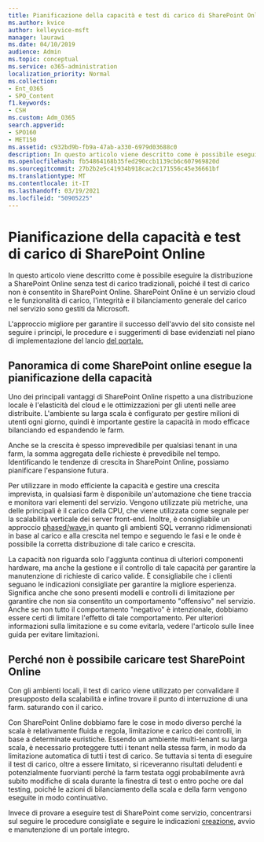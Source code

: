```yaml
---
title: Pianificazione della capacità e test di carico di SharePoint Online
ms.author: kvice
author: kelleyvice-msft
manager: laurawi
ms.date: 04/10/2019
audience: Admin
ms.topic: conceptual
ms.service: o365-administration
localization_priority: Normal
ms.collection:
- Ent_O365
- SPO_Content
f1.keywords:
- CSH
ms.custom: Adm_O365
search.appverid:
- SPO160
- MET150
ms.assetid: c932bd9b-fb9a-47ab-a330-6979d03688c0
description: In questo articolo viene descritto come è possibile eseguire la distribuzione in SharePoint Online senza eseguire test di carico tradizionali poiché non è consentito.
ms.openlocfilehash: fb54864168b35fed290ccb1139cb6c607969820d
ms.sourcegitcommit: 27b2b2e5c41934b918cac2c171556c45e36661bf
ms.translationtype: MT
ms.contentlocale: it-IT
ms.lasthandoff: 03/19/2021
ms.locfileid: "50905225"
---
```

# <a name="capacity-planning-and-load-testing-sharepoint-online"></a>Pianificazione della capacità e test di carico di SharePoint Online
In questo articolo viene descritto come è possibile eseguire la distribuzione a SharePoint Online senza test di carico tradizionali, poiché il test di carico non è consentito in SharePoint Online. SharePoint Online è un servizio cloud e le funzionalità di carico, l'integrità e il bilanciamento generale del carico nel servizio sono gestiti da Microsoft.
  
L'approccio migliore per garantire il successo dell'avvio del sito consiste nel seguire i principi, le procedure e i suggerimenti di base evidenziati nel piano di implementazione del lancio [del portale.](planportallaunchroll-out.md)

## <a name="overview-of-how-sharepoint-online-performs-capacity-planning"></a>Panoramica di come SharePoint online esegue la pianificazione della capacità 
Uno dei principali vantaggi di SharePoint Online rispetto a una distribuzione locale è l'elasticità del cloud e le ottimizzazioni per gli utenti nelle aree distribuite. L'ambiente su larga scala è configurato per gestire milioni di utenti ogni giorno, quindi è importante gestire la capacità in modo efficace bilanciando ed espandendo le farm.
  
Anche se la crescita è spesso imprevedibile per qualsiasi tenant in una farm, la somma aggregata delle richieste è prevedibile nel tempo. Identificando le tendenze di crescita in SharePoint Online, possiamo pianificare l'espansione futura.
  
Per utilizzare in modo efficiente la capacità e gestire una crescita imprevista, in qualsiasi farm è disponibile un'automazione che tiene traccia e monitora vari elementi del servizio. Vengono utilizzate più metriche, una delle principali è il carico della CPU, che viene utilizzata come segnale per la scalabilità verticale dei server front-end. Inoltre, è consigliabile un approccio [phased/wave,](planportallaunchroll-out.md)in quanto gli ambienti SQL verranno ridimensionati in base al carico e alla crescita nel tempo e seguendo le fasi e le onde è possibile la corretta distribuzione di tale carico e crescita. 

La capacità non riguarda solo l'aggiunta continua di ulteriori componenti hardware, ma anche la gestione e il controllo di tale capacità per garantire la manutenzione di richieste di carico valide. È consigliabile che i clienti seguano le indicazioni consigliate per garantire la migliore esperienza. Significa anche che sono presenti modelli e controlli di limitazione per garantire che non sia consentito un comportamento "offensivo" nel servizio. Anche se non tutto il comportamento "negativo" è intenzionale, dobbiamo essere certi di limitare l'effetto di tale comportamento. Per ulteriori informazioni sulla limitazione e su [](/sharepoint/dev/general-development/how-to-avoid-getting-throttled-or-blocked-in-sharepoint-online) come evitarla, vedere l'articolo sulle linee guida per evitare limitazioni.

## <a name="why-you-cannot-load-test-sharepoint-online"></a>Perché non è possibile caricare test SharePoint Online
Con gli ambienti locali, il test di carico viene utilizzato per convalidare il presupposto della scalabilità e infine trovare il punto di interruzione di una farm. saturando con il carico. 

Con SharePoint Online dobbiamo fare le cose in modo diverso perché la scala è relativamente fluida e regola, limitazione e carico dei controlli, in base a determinate euristiche. Essendo un ambiente multi-tenant su larga scala, è necessario proteggere tutti i tenant nella stessa farm, in modo da limitazione automatica di tutti i test di carico. Se tuttavia si tenta di eseguire il test di carico, oltre a essere limitato, si riceveranno risultati deludenti e potenzialmente fuorvianti perché la farm testata oggi probabilmente avrà subito modifiche di scala durante la finestra di test o entro poche ore dal testing, poiché le azioni di bilanciamento della scala e della farm vengono eseguite in modo continuativo.

Invece di provare a eseguire test di SharePoint come servizio, concentrarsi sul seguire le procedure consigliate e seguire le indicazioni [creazione,](/sharepoint/portal-health) avvio e manutenzione di un portale integro.